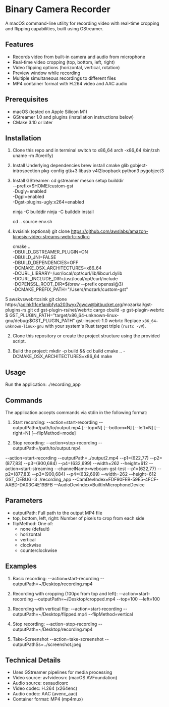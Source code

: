 Binary Camera Recorder
======================

A macOS command-line utility for recording video with real-time cropping and flipping capabilities, built using GStreamer.

Features
--------
- Records video from built-in camera and audio from microphone
- Real-time video cropping (top, bottom, left, right)
- Video flipping options (horizontal, vertical, rotation)
- Preview window while recording
- Multiple simultaneous recordings to different files
- MP4 container format with H.264 video and AAC audio

Prerequisites
-------------
- macOS (tested on Apple Silicon M1)
- GStreamer 1.0 and plugins (installation instructions below)
- CMake 3.10 or later

Installation
------------
1. Clone this repo and in terminal switch to x86_64
   arch -x86_64 /bin/zsh
   uname -m #(verify)


2. Install Underlying dependencies 
      brew install cmake glib gobject-introspection pkg-config gtk+3 libusb v4l2loopback python3 pygobject3

3. Install GStreamer:
   cd gstreamer
   meson setup builddir \
   --prefix=$HOME/custom-gst \
   -Dugly=enabled \
   -Dgpl=enabled \
   -Dgst-plugins-ugly:x264=enabled

   ninja -C builddir
   ninja -C builddir install
   
   cd .. 
   source env.sh

4. kvsisink (optional)
   git clone https://github.com/awslabs/amazon-kinesis-video-streams-webrtc-sdk-c

   cmake .. \
   -DBUILD_GSTREAMER_PLUGIN=ON \
   -DBUILD_JNI=FALSE \
   -DBUILD_DEPENDENCIES=OFF \
   -DCMAKE_OSX_ARCHITECTURES=x86_64 \
   -DCURL_LIBRARY=/usr/local/opt/curl/lib/libcurl.dylib \
   -DCURL_INCLUDE_DIR=/usr/local/opt/curl/include \
   -DOPENSSL_ROOT_DIR=$(brew --prefix openssl@3) \
   -DCMAKE_PREFIX_PATH="/Users/mozark/custom-gst"

5 awskvswebrtcsink
   git clone https://adihk1l1ce1anibfyta203wyx7gwcv@bitbucket.org/mozarkai/gst-plugins-rs.git
   cd gst-plugin-rs/net/webrtc
   cargo cbuild -p gst-plugin-webrtc
   $ GST_PLUGIN_PATH="target/x86_64-unknown-linux-gnu/debug:$GST_PLUGIN_PATH" gst-inspect-1.0 webrtc
   Replace `x86_64-unknown-linux-gnu` with your system's Rust target triple (`rustc -vV`).






2. Clone this repository or create the project structure using the provided script.

3. Build the project:
   mkdir -p build && cd build
   cmake .. -DCMAKE_OSX_ARCHITECTURES=x86_64
   make

Usage
-----
Run the application:
   ./recording_app

Commands
--------
The application accepts commands via stdin in the following format:

1. Start recording:
   --action=start-recording --outputPath=/path/to/output.mp4 [--top=N] [--bottom=N] [--left=N] [--right=N] [--flipMethod=mode]

2. Stop recording:
   --action=stop-recording --outputPath=/path/to/output.mp4

--action=start-recording --outputPath=../output2.mp4 --p1=(622,77) --p2=(877,83) --p3=(900,684) --p4=(632,699) --width=262 --height=612
--action=start-streaming --channelName=webcam-gst-test --p1=(622,77) --p2=(877,83) --p3=(900,684) --p4=(632,699) --width=262 --height=612
GST_DEBUG=3 ./recording_app --CamDevIndex=FDF90FEB-59E5-4FCF-AABD-DA03C4E19BFB --AudioDevIndex=BuiltInMicrophoneDevice

Parameters
----------
- outputPath: Full path to the output MP4 file
- top, bottom, left, right: Number of pixels to crop from each side
- flipMethod: One of:
   - none (default)
   - horizontal
   - vertical
   - clockwise
   - counterclockwise

Examples
--------
1. Basic recording:
   --action=start-recording --outputPath=~/Desktop/recording.mp4

2. Recording with cropping (100px from top and left):
   --action=start-recording --outputPath=~/Desktop/cropped.mp4 --top=100 --left=100

3. Recording with vertical flip:
   --action=start-recording --outputPath=~/Desktop/flipped.mp4 --flipMethod=vertical

4. Stop recording:
   --action=stop-recording --outputPath=~/Desktop/recording.mp4
5. Take-Screenshot
   --action=take-screenshot --outputPathSs=../screenshot.jpeg

Technical Details
-----------------
- Uses GStreamer pipelines for media processing
- Video source: avfvideosrc (macOS AVFoundation)
- Audio source: osxaudiosrc
- Video codec: H.264 (x264enc)
- Audio codec: AAC (avenc_aac)
- Container format: MP4 (mp4mux)